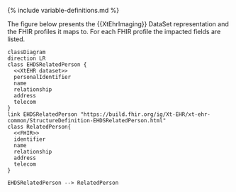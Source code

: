 {% include variable-definitions.md %}

The figure below presents the {{XtEhrImaging}} DataSet representation and the FHIR profiles it maps to. For each FHIR profile the impacted fields are listed.

```mermaid
classDiagram
direction LR
class EHDSRelatedPerson {
  <<XtEHR dataset>>
  personalIdentifier
  name
  relationship
  address
  telecom
}
link EHDSRelatedPerson "https://build.fhir.org/ig/Xt-EHR/xt-ehr-common/StructureDefinition-EHDSRelatedPerson.html"
class RelatedPerson{
  <<FHIR>>
  identifier
  name
  relationship
  address
  telecom
}

EHDSRelatedPerson --> RelatedPerson
```


